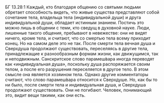 БГ 13.28:1	Каждый, кто благодаря общению со святыми людьми обретает способность видеть, что живые существа представляют собой сочетание тела, владельца тела (индивидуальной души) и друга индивидуальной души, обладает истинным знанием. Постичь это можно лишь в общении с теми, кто сведущ в духовной науке. Люди, лишенные такого общения, пребывают в невежестве: они не видят ничего, кроме тела, и считают, что со смертью тела всему приходит конец. Но на самом деле это не так. После смерти тела вечная душа и Сверхдуша продолжают существовать, переселяясь в другие тела, принадлежащие к разнообразным формам жизни, как движущимся, так и неподвижным. Санскритское слово парамеш́вара иногда переводят как «индивидуальная душа», поскольку душа распоряжается своим телом, а после его разрушения переселяется в другое тело. В этом смысле она является хозяином тела. Однако другие комментаторы считают, что слово парамеш́вара относится к Сверхдуше. Но, как бы то ни было, после смерти тела и индивидуальная душа, и Сверхдуша продолжают существовать. Они не погибают. Человек, понимающий это, видит вещи такими, как они есть.